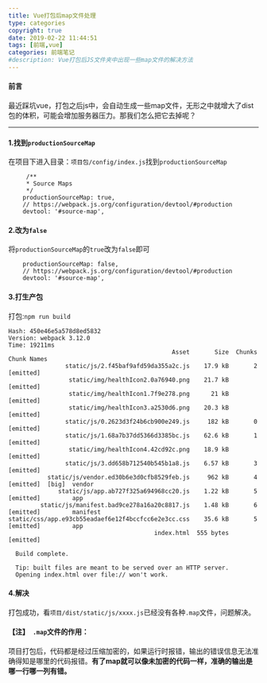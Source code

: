 ```yaml
---
title: Vue打包后map文件处理
type: categories
copyright: true
date: 2019-02-22 11:44:51
tags: [前端,vue]
categories: 前端笔记
#description: Vue打包后JS文件夹中出现一些map文件的解决方法
---
```

#### 前言
最近踩坑vue，打包之后js中，会自动生成一些map文件，无形之中就增大了dist包的体积，可能会增加服务器压力。那我们怎么把它去掉呢？
<!--more-->
**********
#### 1.找到`productionSourceMap`
在项目下进入目录：`项目包/config/index.js`找到`productionSourceMap`
```
     /**
     * Source Maps
     */
    productionSourceMap: true,
    // https://webpack.js.org/configuration/devtool/#production
    devtool: '#source-map',
```

#### 2.改为`false`
将`productionSourceMap`的`true`改为`false`即可
```
    productionSourceMap: false,
    // https://webpack.js.org/configuration/devtool/#production
    devtool: '#source-map',
```

####  3.打生产包
打包:`npm run build `
```
Hash: 450e46e5a578d8ed5832
Version: webpack 3.12.0
Time: 19211ms
                                              Asset       Size  Chunks                    Chunk Names
                static/js/2.f45baf9afd59da355a2c.js    17.9 kB       2  [emitted]
                 static/img/healthIcon2.0a76940.png    21.7 kB          [emitted]
                 static/img/healthIcon1.7f9e278.png      21 kB          [emitted]
                 static/img/healthIcon3.a2530d6.png    20.3 kB          [emitted]
                static/js/0.2623d3f24b6cb900e249.js     182 kB       0  [emitted]
                static/js/1.68a7b37dd5366d3385bc.js    62.6 kB       1  [emitted]
                 static/img/healthIcon4.42cd92c.png    18.9 kB          [emitted]
                static/js/3.dd658b712540b545b1a8.js    6.57 kB       3  [emitted]
           static/js/vendor.ed30b6e3d0cfb8529feb.js     962 kB       4  [emitted]  [big]  vendor
              static/js/app.ab727f325a694968cc20.js    1.22 kB       5  [emitted]         app
         static/js/manifest.bad9ce278a16a20c8817.js    1.48 kB       6  [emitted]         manifest
static/css/app.e93cb55eadaef6e12f4bccfcc6e2e3cc.css    35.6 kB       5  [emitted]         app
                                         index.html  555 bytes          [emitted]

  Build complete.

  Tip: built files are meant to be served over an HTTP server.
  Opening index.html over file:// won't work.

```

#### 4.解决
打包成功，看`项目/dist/static/js/xxxx.js`已经没有各种```.map```文件，问题解决。

#### 【注】` .map`文件的作用：
项目打包后，代码都是经过压缩加密的，如果运行时报错，输出的错误信息无法准确得知是哪里的代码报错。**有了map就可以像未加密的代码一样，准确的输出是哪一行哪一列有错。**



